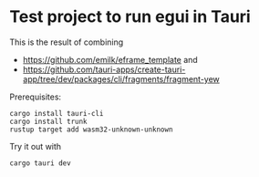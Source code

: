 # Test project to run egui in Tauri

This is the result of combining
- https://github.com/emilk/eframe_template and
- https://github.com/tauri-apps/create-tauri-app/tree/dev/packages/cli/fragments/fragment-yew

Prerequisites:
```
cargo install tauri-cli
cargo install trunk
rustup target add wasm32-unknown-unknown
``` 

Try it out with
```
cargo tauri dev
``` 